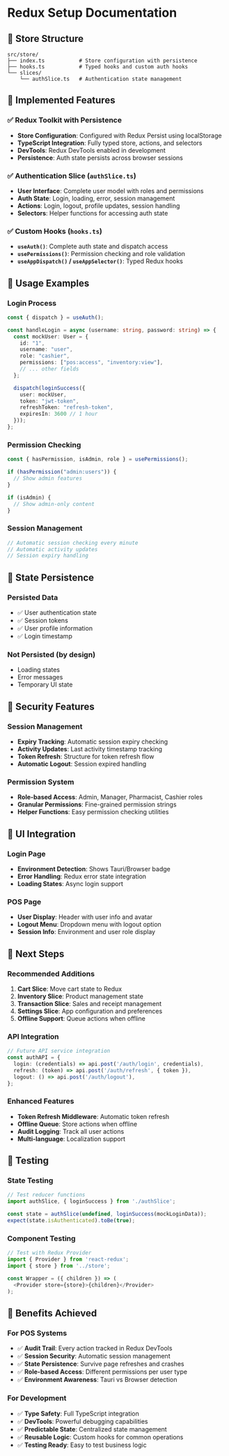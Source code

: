 # Redux Setup Documentation

## 📁 Store Structure

```
src/store/
├── index.ts           # Store configuration with persistence
├── hooks.ts           # Typed hooks and custom auth hooks
└── slices/
    └── authSlice.ts   # Authentication state management
```

## 🔧 Implemented Features

### ✅ Redux Toolkit with Persistence
- **Store Configuration**: Configured with Redux Persist using localStorage
- **TypeScript Integration**: Fully typed store, actions, and selectors
- **DevTools**: Redux DevTools enabled in development
- **Persistence**: Auth state persists across browser sessions

### ✅ Authentication Slice (`authSlice.ts`)
- **User Interface**: Complete user model with roles and permissions
- **Auth State**: Login, loading, error, session management
- **Actions**: Login, logout, profile updates, session handling
- **Selectors**: Helper functions for accessing auth state

### ✅ Custom Hooks (`hooks.ts`)
- **`useAuth()`**: Complete auth state and dispatch access
- **`usePermissions()`**: Permission checking and role validation
- **`useAppDispatch()` / `useAppSelector()`**: Typed Redux hooks

## 🚀 Usage Examples

### Login Process
```typescript
const { dispatch } = useAuth();

const handleLogin = async (username: string, password: string) => {
  const mockUser: User = {
    id: "1",
    username: "user",
    role: "cashier",
    permissions: ["pos:access", "inventory:view"],
    // ... other fields
  };

  dispatch(loginSuccess({
    user: mockUser,
    token: "jwt-token",
    refreshToken: "refresh-token",
    expiresIn: 3600 // 1 hour
  }));
};
```

### Permission Checking
```typescript
const { hasPermission, isAdmin, role } = usePermissions();

if (hasPermission("admin:users")) {
  // Show admin features
}

if (isAdmin) {
  // Show admin-only content
}
```

### Session Management
```typescript
// Automatic session checking every minute
// Automatic activity updates
// Session expiry handling
```

## 🎯 State Persistence

### Persisted Data
- ✅ User authentication state
- ✅ Session tokens
- ✅ User profile information
- ✅ Login timestamp

### Not Persisted (by design)
- Loading states
- Error messages
- Temporary UI state

## 🔐 Security Features

### Session Management
- **Expiry Tracking**: Automatic session expiry checking
- **Activity Updates**: Last activity timestamp tracking
- **Token Refresh**: Structure for token refresh flow
- **Automatic Logout**: Session expired handling

### Permission System
- **Role-based Access**: Admin, Manager, Pharmacist, Cashier roles
- **Granular Permissions**: Fine-grained permission strings
- **Helper Functions**: Easy permission checking utilities

## 📱 UI Integration

### Login Page
- **Environment Detection**: Shows Tauri/Browser badge
- **Error Handling**: Redux error state integration
- **Loading States**: Async login support

### POS Page
- **User Display**: Header with user info and avatar
- **Logout Menu**: Dropdown menu with logout option
- **Session Info**: Environment and user role display

## 🔄 Next Steps

### Recommended Additions
1. **Cart Slice**: Move cart state to Redux
2. **Inventory Slice**: Product management state
3. **Transaction Slice**: Sales and receipt management
4. **Settings Slice**: App configuration and preferences
5. **Offline Support**: Queue actions when offline

### API Integration
```typescript
// Future API service integration
const authAPI = {
  login: (credentials) => api.post('/auth/login', credentials),
  refresh: (token) => api.post('/auth/refresh', { token }),
  logout: () => api.post('/auth/logout'),
};
```

### Enhanced Features
- **Token Refresh Middleware**: Automatic token refresh
- **Offline Queue**: Store actions when offline
- **Audit Logging**: Track all user actions
- **Multi-language**: Localization support

## 🧪 Testing

### State Testing
```typescript
// Test reducer functions
import authSlice, { loginSuccess } from './authSlice';

const state = authSlice(undefined, loginSuccess(mockLoginData));
expect(state.isAuthenticated).toBe(true);
```

### Component Testing
```typescript
// Test with Redux Provider
import { Provider } from 'react-redux';
import { store } from '../store';

const Wrapper = ({ children }) => (
  <Provider store={store}>{children}</Provider>
);
```

## 🎉 Benefits Achieved

### For POS Systems
- ✅ **Audit Trail**: Every action tracked in Redux DevTools
- ✅ **Session Security**: Automatic session management
- ✅ **State Persistence**: Survive page refreshes and crashes
- ✅ **Role-based Access**: Different permissions per user type
- ✅ **Environment Awareness**: Tauri vs Browser detection

### For Development
- ✅ **Type Safety**: Full TypeScript integration
- ✅ **DevTools**: Powerful debugging capabilities
- ✅ **Predictable State**: Centralized state management
- ✅ **Reusable Logic**: Custom hooks for common operations
- ✅ **Testing Ready**: Easy to test business logic
